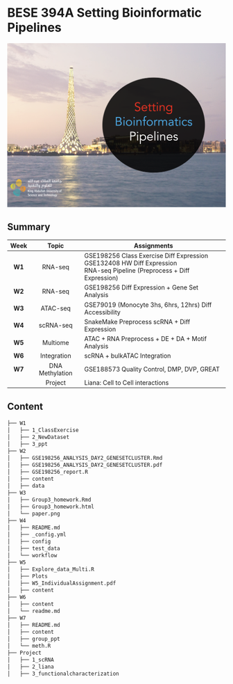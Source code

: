 #  BESE 394A Setting Bioinformatic Pipelines 
![picture alt](./W7/content/bioinfopipe.png)

## Summary 
|  Week  |    **Topic**    | **Assignments**                                                                                                              |
|:------:|:---------------:|------------------------------------------------------------------------------------------------------------------------------|
| **W1** |     RNA-seq     | GSE198256 Class Exercise Diff Expression<br>GSE132408 HW Diff Expression <br>RNA-seq Pipeline (Preprocess + Diff Expression) |
| **W2** |     RNA-seq     | GSE198256 Diff Expression + Gene Set Analysis                                                                                |
| **W3** |     ATAC-seq    | GSE79019 (Monocyte 3hs, 6hrs, 12hrs) Diff Accessibility                                                                      |
| **W4** |    scRNA-seq    | SnakeMake Preprocess scRNA + Diff Expression                                                                                 |
| **W5** |     Multiome    | ATAC + RNA Preprocess + DE + DA + Motif Analysis                                                                             |
| **W6** |   Integration   | scRNA + bulkATAC Integration                                                                                                 |
| **W7** | DNA Methylation | GSE188573 Quality Control, DMP, DVP, GREAT                                                                                   |
|        |     Project     | Liana: Cell to Cell interactions                                                                                             |



## Content

```
├── W1
│   ├── 1_ClassExercise
│   ├── 2_NewDataset
│   ├── 3_ppt
├── W2
│   ├── GSE198256_ANALYSIS_DAY2_GENESETCLUSTER.Rmd
│   ├── GSE198256_ANALYSIS_DAY2_GENESETCLUSTER.pdf
│   ├── GSE198256_report.R
│   ├── content
│   ├── data
├── W3
│   ├── Group3_homework.Rmd
│   ├── Group3_homework.html
│   └── paper.png
├── W4
│   ├── README.md
│   ├── _config.yml
│   ├── config
│   ├── test_data
│   └── workflow
├── W5
│   ├── Explore_data_Multi.R
│   ├── Plots
│   ├── W5_IndividualAssignment.pdf
│   ├── content
├── W6
│   ├── content
│   └── readme.md
├── W7
│   ├── README.md
│   ├── content
│   ├── group_ppt
│   └── meth.R
├── Project
│   ├── 1_scRNA
│   ├── 2_liana
│   ├── 3_functionalcharacterization


```